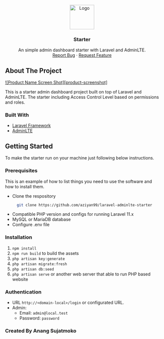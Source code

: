<br />
<div align="center">
  <a href="javascript:void(0);">
    <img src="https://i.ibb.co/wgWwMK9/Screen-Shot-2022-03-18-at-12-41-43.png" alt="Logo" width="80" height="80">
  </a>

  <h3 align="center">Starter</h3>

  <p align="center">
    An simple admin dashboard starter with Laravel and AdminLTE.
    <br />
    <a href="https://github.com/aziyan99/laravel-adminlte-starter/issues">Report Bug</a>
    ·
    <a href="https://github.com/aziyan99/laravel-adminlte-starter/issues">Request Feature</a>
  </p>
</div>

## About The Project

[![Product Name Screen Shot][product-screenshot]](http://localhost)

This is a starter admin dashboard project built on top of Laravel and AdminLTE. The starter including Access Control Level based on permissions and roles.

### Built With

* [Laravel Framework](https://laravel.com/)
* [AdminLTE](https://adminlte.io/)

## Getting Started

To make the starter run on your machine just following below instructions.

### Prerequisites

This is an example of how to list things you need to use the software and how to install them.
* Clone the respository
  ```sh
    git clone https://github.com/aziyan99/laravel-adminlte-starter
  ```
* Compatible PHP version and configs for running Laravel 11.x
* MySQL or MariaDB database
* Configure .env file

### Installation

1. `npm install`
2. `npm run build` to build the assets
3. `php artisan key:generate`
4. `php artisan migrate:fresh`
5. `php artisan db:seed`
6. `php artisan serve` or another web server that able to run PHP based website

### Authentication
- URL `http://<domain-local>/login` or configurated URL.
- Admin:
    - Email: `admin@local.test` 
    - Password: `password`

### Created By Anang Sujatmoko


